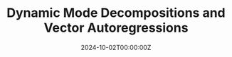 ---
title: Dynamic Mode Decompositions and Vector Autoregressions

# Summary for listings and search engines
summary: Sufficient conditions on   state-space  matrices A, C, G, R  allow  inferring  them  from a reduced-rank first-order vector autoregression (VAR) that can be  computed with  a Dynamic Mode Decomposition (DMD), thereby connecting  DMD modes to  hidden Markov states in the state-space system.  When these sufficient conditions hold, our technique  provides a fast way to infer parameters of the linear state space system. An application infers two macroeconomic aggregate factors from dynamics of CEX cross sections.
# Link this post with a project

#projects: []

# Date published
date: '2024-10-02T00:00:00Z'

# Date updated
#lastmod: '2020-12-13T00:00:00Z'

# Is this an unpublished draft?
draft: false

# Show this page in the Featured widget?
featured: false

# Featured image
# Place an image named `featured.jpg/png` in this page's folder and customize its options here.
image:
  caption: ''
  focal_point: ''
  placement: 1
  preview_only: false

authors:
  - Thomas J. Sargent
  - admin


---